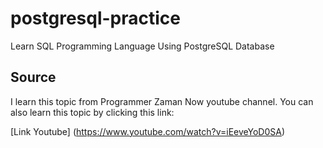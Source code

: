 # postgresql-practice
Learn SQL Programming Language Using PostgreSQL Database

## Source
I learn this topic from Programmer Zaman Now youtube channel. You can also learn this topic by clicking this link:

[Link Youtube] (https://www.youtube.com/watch?v=iEeveYoD0SA)
